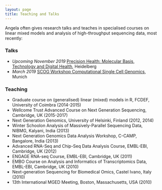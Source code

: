 ```yaml
---
layout: page
title: Teaching and Talks
---
```


Angela often gives research talks and teaches in specialised courses on linear mixed models and analysis of high-throughput sequencing data, most recently:

### Talks

* *Upcoming November 2019* [Precision Health: Molecular Basis, Technology and Digital Health](https://www.embl.de/training/events/2019/PHE19-01/index.html), Heidelberg
* *March 2019* [SCOG Workshop Computational Single Cell Genomics](https://www.youtube.com/watch?v=Jy-UT3Ixm7k&feature=youtu.be), Munich

### Teaching

* Graduate course on (generalised) linear (mixed) models in R, FCDEF, University of Coimbra (2014-2015)
* Wellcome Trust Advanced Course on Next Generation Sequencing, Cambridge, UK (2015-2017) 
* Next Generation Genomics, University of Helsinki, Finland (2012, 2014)
* Winter Schoolon Analysis of Massively-Parallel Sequencing Data, NIBMG, Kalyani, India (2013)
* Next Generation Genomics Data Analysis Workshop, C-CAMP, Bangalore, India (2013)
* Advanced RNA-Seq and Chip-Seq Data Analysis Course, EMBL-EBI, Cambridge, UK (2012)
* ENGAGE RNA-seq Course, EMBL-EBI, Cambridge, UK (2011)
* EMBO Course on Analysis and Informatics of Transcriptomics Data, EMBL-EBI, Cambridge, UK (2010)
* Next-generation Sequencing for Biomedical Omics, Castel Ivano, Italy (2010) 
* 13th International MGED Meeting, Boston, Massachusetts, USA (2010)

